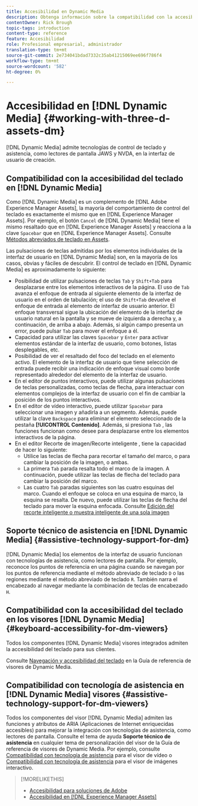 ```yaml
---
title: Accesibilidad en Dynamic Media
description: Obtenga información sobre la compatibilidad con la accesibilidad en los visores de Dynamic Media y Dynamic Media
contentOwner: Rick Brough
topic-tags: introduction
content-type: reference
feature: Accesibilidad
role: Profesional empresarial, administrador
translation-type: tm+mt
source-git-commit: 2e734041bdad7332c35ab41215069ee696f786f4
workflow-type: tm+mt
source-wordcount: '582'
ht-degree: 0%

---
```



# Accesibilidad en [!DNL Dynamic Media] {#working-with-three-d-assets-dm}

[!DNL Dynamic Media] admite tecnologías de control de teclado y asistencia, como lectores de pantalla JAWS y NVDA, en la interfaz de usuario de creación.

## Compatibilidad con la accesibilidad del teclado en [!DNL Dynamic Media]

Como [!DNL Dynamic Media] es un complemento de [!DNL Adobe Experience Manager Assets], la mayoría del comportamiento de control del teclado es exactamente el mismo que en [!DNL Experience Manager Assets]. Por ejemplo, el botón `Cancel` de [!DNL Dynamic Media] tiene el mismo resaltado que en [!DNL Experience Manager Assets] y reacciona a la clave `Spacebar` que en [!DNL Experience Manager Assets]. Consulte [Métodos abreviados de teclado en Assets](/help/assets/accessibility.md#keyboard-shortcuts).

Las pulsaciones de teclas admitidas por los elementos individuales de la interfaz de usuario en [!DNL Dynamic Media] son, en la mayoría de los casos, obvias y fáciles de descubrir. El control de teclado en [!DNL Dynamic Media] es aproximadamente lo siguiente:

* Posibilidad de utilizar pulsaciones de teclas `Tab` y `Shift+Tab` para desplazarse entre los elementos interactivos de la página.
El uso de `Tab` avanza el enfoque de entrada al siguiente elemento de la interfaz de usuario en el orden de tabulación; el uso de `Shift+Tab` devuelve el enfoque de entrada al elemento de interfaz de usuario anterior.
El enfoque transversal sigue la ubicación del elemento de la interfaz de usuario natural en la pantalla y se mueve de izquierda a derecha y, a continuación, de arriba a abajo. Además, si algún campo presenta un error, puede pulsar `Tab` para mover el enfoque a él.
* Capacidad para utilizar las claves `Spacebar` y `Enter` para activar elementos estándar de la interfaz de usuario, como botones, listas desplegables, etc.
* Posibilidad de ver el resaltado del foco del teclado en el elemento activo. El elemento de la interfaz de usuario que tiene selección de entrada puede recibir una indicación de enfoque visual como borde representado alrededor del elemento de la interfaz de usuario.
* En el editor de puntos interactivos, puede utilizar algunas pulsaciones de teclas personalizadas, como teclas de flecha, para interactuar con elementos complejos de la interfaz de usuario con el fin de cambiar la posición de los puntos interactivos.
* En el editor de vídeo interactivo, puede utilizar `Spacebar` para seleccionar una imagen y añadirla a un segmento. Además, puede utilizar la clave `Backspace` para eliminar el elemento seleccionado de la pestaña **[!UICONTROL Contenido]**. Además, si presiona `Tab` , las funciones funcionan como desee para desplazarse entre los elementos interactivos de la página.
* En el editor Recorte de imagen/Recorte inteligente , tiene la capacidad de hacer lo siguiente:
   * Utilice las teclas de flecha para recortar el tamaño del marco, o para cambiar la posición de la imagen, o ambas.
   * La primera `Tab` parada resalta todo el marco de la imagen. A continuación, puede utilizar las teclas de flecha del teclado para cambiar la posición del marco.
   * Las cuatro `Tab` paradas siguientes son las cuatro esquinas del marco. Cuando el enfoque se coloca en una esquina de marco, la esquina se resalta. De nuevo, puede utilizar las teclas de flecha del teclado para mover la esquina enfocada.
Consulte [Edición del recorte inteligente o muestra inteligente de una sola imagen](/help/assets/image-profiles.md#editing-the-smart-crop-or-smart-swatch-of-a-single-image)

<!-- Keyboarding is the same because Dynamic Media is using the same UI library (Coral 3 (AEM 6.5) or Coral Spectrum (in Skyline)) as entire AEM Assets.  -->

<!-- In the Hotspot editor, Dynamic Media lets you use arrow keys to control the position of a hot spot. See [Carousel Banners](/help/assets/dynamic-media/carousel-banners.md##adding-hotspots-or-image-maps-to-an-image-banner) or [Interactive Images](/help/assets/dynamic-media/interactive-images.md#adding-hotspots-to-an-image-banner)  -->

<!-- I think we should definitely mention this in the DM-specific area of documentation for keyboard support. -->

<!-- I would not get into much of details of specific keyboard support logic of these editors. One of the reasons - chances are that accessibility support will receive Phase2-like attention, with more holistic approach. -->

## Soporte técnico de asistencia en [!DNL Dynamic Media] {#assistive-technology-support-for-dm}

[!DNL Dynamic Media] los elementos de la interfaz de usuario funcionan con tecnologías de asistencia, como lectores de pantalla. Por ejemplo, reconoce los puntos de referencia en una página cuando se navegan por los puntos de referencia mediante el método abreviado de teclado `D` o las regiones mediante el método abreviado de teclado `R`. También narra el encabezado al navegar mediante la combinación de teclas de encabezado `H`.

## Compatibilidad con la accesibilidad del teclado en los visores [!DNL Dynamic Media] {#keyboard-accessibility-for-dm-viewers}

Todos los componentes [!DNL Dynamic Media] visores integrados admiten la accesibilidad del teclado para sus clientes.

Consulte [Navegación y accesibilidad del teclado](https://experienceleague.adobe.com/docs/dynamic-media-developer-resources/library/c-keyboard-accessibility.html) en la Guía de referencia de visores de Dynamic Media.

## Compatibilidad con tecnología de asistencia en [!DNL Dynamic Media] visores {#assistive-technology-support-for-dm-viewers}

Todos los componentes del visor [!DNL Dynamic Media] admiten las funciones y atributos de ARIA (Aplicaciones de Internet enriquecidas accesibles) para mejorar la integración con tecnologías de asistencia, como lectores de pantalla.
Consulte el tema de ayuda **Soporte técnico de asistencia** en cualquier tema de personalización del visor de la Guía de referencia de visores de Dynamic Media. Por ejemplo, consulte [Compatibilidad con tecnología de asistencia](https://experienceleague.adobe.com/docs/dynamic-media-developer-resources/library/viewers-aem-assets-dmc/video/r-html5-video-viewer-20-assistive.html) para el visor de vídeo o [Compatibilidad con tecnología de asistencia](https://experienceleague.adobe.com/docs/dynamic-media-developer-resources/library/viewers-for-aem-assets-only/interactive-images/c-html5-aem-interactive-image-assistive.html#viewers-for-aem-assets-only) para el visor de imágenes interactivo.

>[!MORELIKETHIS]
>
>* [Accesibilidad para soluciones de Adobe](https://www.adobe.com/accessibility.html)
>* [Accesibilidad en [!DNL Experience Manager Assets]](/help/assets/accessibility.md)

